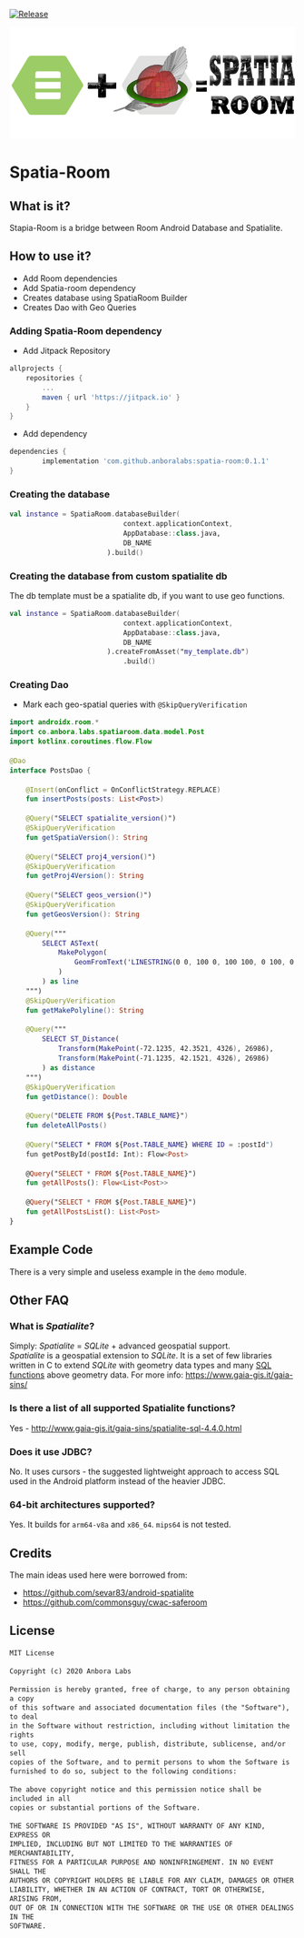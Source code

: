 [![Release](https://jitpack.io/v/anboralabs/spatia-room.svg)](https://jitpack.io/#anboralabs/spatia-room)

![Spatia Logo](/resources/logo.png)

# Spatia-Room

## What is it?
Stapia-Room is a bridge between Room Android Database and Spatialite.

## How to use it?

- Add Room dependencies
- Add Spatia-room dependency
- Creates database using SpatiaRoom Builder
- Creates Dao with Geo Queries

### Adding Spatia-Room dependency

- Add Jitpack Repository
```gradle
allprojects {
    repositories {
        ...
        maven { url 'https://jitpack.io' }
    }
}
```
- Add dependency
```gradle
dependencies {
        implementation 'com.github.anboralabs:spatia-room:0.1.1'
}
```

### Creating the database

```kotlin
val instance = SpatiaRoom.databaseBuilder(
                            context.applicationContext,
                            AppDatabase::class.java,
                            DB_NAME
                        ).build()
```

### Creating the database from custom spatialite db

The db template must be a spatialite db, if you want to use geo functions.

```kotlin
val instance = SpatiaRoom.databaseBuilder(
                            context.applicationContext,
                            AppDatabase::class.java,
                            DB_NAME
                        ).createFromAsset("my_template.db")
                            .build()
```

### Creating Dao

- Mark each geo-spatial queries with `@SkipQueryVerification`

```kotlin
import androidx.room.*
import co.anbora.labs.spatiaroom.data.model.Post
import kotlinx.coroutines.flow.Flow

@Dao
interface PostsDao {

    @Insert(onConflict = OnConflictStrategy.REPLACE)
    fun insertPosts(posts: List<Post>)

    @Query("SELECT spatialite_version()")
    @SkipQueryVerification
    fun getSpatiaVersion(): String

    @Query("SELECT proj4_version()")
    @SkipQueryVerification
    fun getProj4Version(): String

    @Query("SELECT geos_version()")
    @SkipQueryVerification
    fun getGeosVersion(): String

    @Query("""
        SELECT ASText( 
            MakePolygon(
                GeomFromText('LINESTRING(0 0, 100 0, 100 100, 0 100, 0 0)') 
            ) 
        ) as line
    """)
    @SkipQueryVerification
    fun getMakePolyline(): String

    @Query("""
        SELECT ST_Distance(
            Transform(MakePoint(-72.1235, 42.3521, 4326), 26986),
            Transform(MakePoint(-71.1235, 42.1521, 4326), 26986)
        ) as distance
    """)
    @SkipQueryVerification
    fun getDistance(): Double

    @Query("DELETE FROM ${Post.TABLE_NAME}")
    fun deleteAllPosts()

    @Query("SELECT * FROM ${Post.TABLE_NAME} WHERE ID = :postId")
    fun getPostById(postId: Int): Flow<Post>

    @Query("SELECT * FROM ${Post.TABLE_NAME}")
    fun getAllPosts(): Flow<List<Post>>

    @Query("SELECT * FROM ${Post.TABLE_NAME}")
    fun getAllPostsList(): List<Post>
}
```

## Example Code
There is a very simple and useless example in the `demo` module.

## Other FAQ

### What is *Spatialite*?
Simply: *Spatialite* = *SQLite* + advanced geospatial support.<br>
*Spatialite* is a geospatial extension to *SQLite*. It is a set of few libraries written in C to extend *SQLite* with geometry data types and many [SQL functions](http://www.gaia-gis.it/gaia-sins/spatialite-sql-4.3.0.html) above geometry data. For more info: https://www.gaia-gis.it/gaia-sins/

### Is there a list of all supported Spatialite functions?
Yes - http://www.gaia-gis.it/gaia-sins/spatialite-sql-4.4.0.html

### Does it use JDBC?
No. It uses cursors - the suggested lightweight approach to access SQL used in the Android platform instead of the heavier JDBC.

### 64-bit architectures supported?

Yes. It builds for `arm64-v8a` and `x86_64`. `mips64` is not tested.

## Credits
The main ideas used here were borrowed from:
- https://github.com/sevar83/android-spatialite
- https://github.com/commonsguy/cwac-saferoom

## License
```
MIT License

Copyright (c) 2020 Anbora Labs

Permission is hereby granted, free of charge, to any person obtaining a copy
of this software and associated documentation files (the "Software"), to deal
in the Software without restriction, including without limitation the rights
to use, copy, modify, merge, publish, distribute, sublicense, and/or sell
copies of the Software, and to permit persons to whom the Software is
furnished to do so, subject to the following conditions:

The above copyright notice and this permission notice shall be included in all
copies or substantial portions of the Software.

THE SOFTWARE IS PROVIDED "AS IS", WITHOUT WARRANTY OF ANY KIND, EXPRESS OR
IMPLIED, INCLUDING BUT NOT LIMITED TO THE WARRANTIES OF MERCHANTABILITY,
FITNESS FOR A PARTICULAR PURPOSE AND NONINFRINGEMENT. IN NO EVENT SHALL THE
AUTHORS OR COPYRIGHT HOLDERS BE LIABLE FOR ANY CLAIM, DAMAGES OR OTHER
LIABILITY, WHETHER IN AN ACTION OF CONTRACT, TORT OR OTHERWISE, ARISING FROM,
OUT OF OR IN CONNECTION WITH THE SOFTWARE OR THE USE OR OTHER DEALINGS IN THE
SOFTWARE.
```
